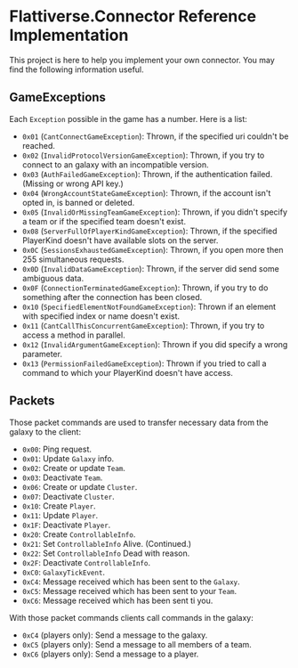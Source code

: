 # Flattiverse.Connector Reference Implementation
This project is here to help you implement your own connector. You may find the following information useful.
## GameExceptions
Each `Exception` possible in the game has a number. Here is a list:
* `0x01` (`CantConnectGameException`): Thrown, if the specified uri couldn't be reached.
* `0x02` (`InvalidProtocolVersionGameException`): Thrown, if you try to connect to an galaxy with an incompatible version.
* `0x03` (`AuthFailedGameException`): Thrown, if the authentication failed. (Missing or wrong API key.)
* `0x04` (`WrongAccountStateGameException`): Thrown, if the account isn't opted in, is banned or deleted.
* `0x05` (`InvalidOrMissingTeamGameException`): Thrown, if you didn't specify a team or if the specified team doesn't exist.
* `0x08` (`ServerFullOfPlayerKindGameException`): Thrown, if the specified PlayerKind doesn't have available slots on the server.
* `0x0C` (`SessionsExhaustedGameException`): Thrown, if you open more then 255 simultaneous requests.
* `0x0D` (`InvalidDataGameException`): Thrown, if the server did send some ambiguous data.
* `0x0F` (`ConnectionTerminatedGameException`): Thrown, if you try to do something after the connection has been closed.
* `0x10` (`SpecifiedElementNotFoundGameException`): Thrown if an element with specified index or name doesn't exist.
* `0x11` (`CantCallThisConcurrentGameException`): Thrown, if you try to access a method in parallel.
* `0x12` (`InvalidArgumentGameException`): Thrown if you did specify a wrong parameter.
* `0x13` (`PermissionFailedGameException`): Thrown if you tried to call a command to which your PlayerKind doesn't have access.
## Packets
Those packet commands are used to transfer necessary data from the galaxy to the client:
* `0x00`: Ping request.
* `0x01`: Update `Galaxy` info.
* `0x02`: Create or update `Team`.
* `0x03`: Deactivate `Team`.
* `0x06`: Create or update `Cluster`.
* `0x07`: Deactivate `Cluster`.
* `0x10`: Create `Player`.
* `0x11`: Update `Player`.
* `0x1F`: Deactivate `Player`.
* `0x20`: Create `ControllableInfo`.
* `0x21`: Set `ControllableInfo` Alive. (Continued.)
* `0x22`: Set `ControllableInfo` Dead with reason.
* `0x2F`: Deactivate `ControllableInfo`.
* `0xC0`: `GalaxyTickEvent`.
* `0xC4`: Message received which has been sent to the `Galaxy`.
* `0xC5`: Message received which has been sent to your `Team`.
* `0xC6`: Message received which has been sent ti you.

With those packet commands clients call commands in the galaxy:
* `0xC4` (players only): Send a message to the galaxy.
* `0xC5` (players only): Send a message to all members of a team.
* `0xC6` (players only): Send a message to a player.